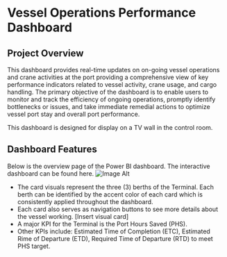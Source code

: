 # Vessel Operations Performance Dashboard
## Project Overview
This dashboard provides real-time updates on on-going vessel operations and crane activities at the port providing a comprehensive view of key performance indicators related to vessel activity, crane usage, and cargo handling. The primary objective of the dashboard is to enable users to monitor and track the efficiency of ongoing operations, promptly identify bottlenecks or issues, and take immediate remedial actions to optimize vessel port stay and overall port performance.

This dashboard is designed for display on a TV wall in the control room.

## Dashboard Features
Below is the overview page of the Power BI dashboard. The interactive dashboard can be found here.
![Image Alt](https://github.com/dmokafor/Vessel_Operations_Performance_Dashboard/blob/main/Vessel_Operations_Performance_Dashboard.png?raw=true) 
- The card visuals represent the three (3) berths of the Terminal. Each berth can be identified by the accent color of each card which is consistently applied throughout the dashboard.
- Each card also serves as navigation buttons to see more details about the vessel working.
  [Insert visual card]
- A major KPI for the Terminal is the Port Hours Saved (PHS).
- Other KPIs include: Estimated Time of Completion (ETC), Estimated Rime of Departure (ETD), Required Time of Departure (RTD) to meet PHS target.
